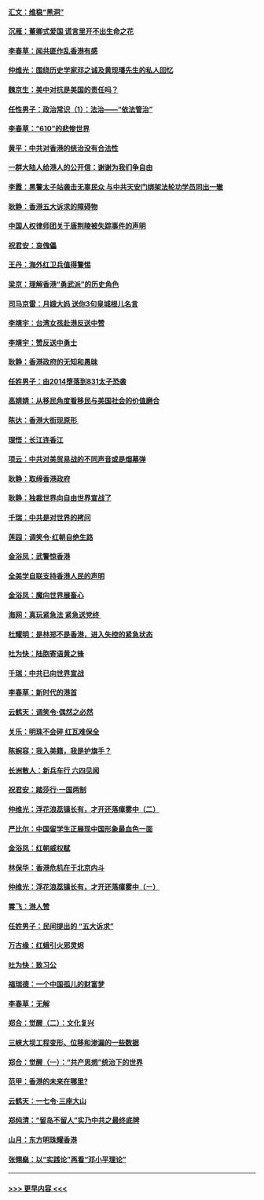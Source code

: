 #### [汇文：维稳“黑洞”](../pages/nsc993/n11504347.md?t=09070222) 
#### [沉雁：董卿式爱国 谎言里开不出生命之花](../pages/nsc993/n11503215.md?t=09070222) 
#### [李春草：闻共匪作乱香港有感](../pages/nsc993/n11503072.md?t=09070222) 
#### [仲维光：围绕历史学家邓之诚及黄现璠先生的私人回忆](../pages/nsc993/n11501330.md?t=09070222) 
#### [魏京生：美中对抗是美国的责任吗？](../pages/nsc993/n11500723.md?t=09070222) 
#### [任性男子：政治常识（1）：法治——“依法管治”](../pages/nsc993/n11500791.md?t=09070222) 
#### [李春草：“610”的悲惨世界](../pages/nsc993/n11501141.md?t=09070222) 
#### [黄平：中共对香港的统治没有合法性](../pages/nsc993/n11499473.md?t=09070222) 
#### [一群大陆人给港人的公开信：谢谢为我们争自由](../pages/nsc993/n11500402.md?t=09070222) 
#### [李霞：黑警太子站袭击无辜民众 与中共天安门绑架法轮功学员同出一辙](../pages/nsc993/n11499805.md?t=09070222) 
#### [耿静：香港五大诉求的障碍物](../pages/nsc993/n11497578.md?t=09070222) 
#### [中国人权律师团关于唐荆陵被失踪事件的声明](../pages/nsc993/n11500014.md?t=09070222) 
#### [祝君安：哀傀儡](../pages/nsc993/n11499776.md?t=09070222) 
#### [王丹：海外红卫兵值得警惕](../pages/nsc993/n11498138.md?t=09070222) 
#### [梁京：理解香港“勇武派”的历史角色](../pages/nsc993/n11498006.md?t=09070222) 
#### [司马京雷：月娥大妈  送你3句皇城根儿名言](../pages/nsc993/n11497885.md?t=09070222) 
#### [李靖宇：台湾女孩赴港反送中赞](../pages/nsc993/n11497721.md?t=09070222) 
#### [李靖宇：赞反送中勇士](../pages/nsc993/n11497452.md?t=09070222) 
#### [耿静：香港政府的无知和愚昧](../pages/nsc993/n11494238.md?t=09070222) 
#### [任姓男子：由2014堕落到831太子恐袭](../pages/nsc993/n11496683.md?t=09070222) 
#### [高婧婧：从移民角度看移民与美国社会的价值磨合](../pages/nsc993/n11495757.md?t=09070222) 
#### [陈达：香港大街现原形 ](../pages/nsc993/n11495441.md?t=09070222) 
#### [理悟：长江连香江](../pages/nsc993/n11495377.md?t=09070222) 
#### [项云：中共对美贸易战的不同声音或是烟幕弹](../pages/nsc993/n11494929.md?t=09070222) 
#### [耿静：取缔香港政府](../pages/nsc993/n11494218.md?t=09070222) 
#### [耿静：独裁世界向自由世界宣战了](../pages/nsc993/n11494190.md?t=09070222) 
#### [千瑞：中共是对世界的拷问](../pages/nsc993/n11493021.md?t=09070222) 
#### [莲园：调笑令‧红朝自绝生路](../pages/nsc993/n11493011.md?t=09070222) 
#### [金浴凤：武警惊香港](../pages/nsc993/n11492994.md?t=09070222) 
#### [全美学自联支持香港人民的声明](../pages/nsc993/n11492630.md?t=09070222) 
#### [金浴凤：魔向世界展畜心](../pages/nsc993/n11492599.md?t=09070222) 
#### [海网：真玩紧急法 紧急送党终 ](../pages/nsc993/n11492535.md?t=09070222) 
#### [杜耀明：是林郑不是香港，进入失控的紧急状态](../pages/nsc993/n11491420.md?t=09070222) 
#### [吐为快：陆胞寄语黄之锋](../pages/nsc993/n11491117.md?t=09070222) 
#### [千瑞：中共已向世界宣战](../pages/nsc993/n11490123.md?t=09070222) 
#### [李春草：新时代的港首](../pages/nsc993/n11489864.md?t=09070222) 
#### [云鹤天：调笑令·偶然之必然](../pages/nsc993/n11489701.md?t=09070222) 
#### [关乐：明珠不会碎 红瓦难保全](../pages/nsc993/n11489647.md?t=09070222) 
#### [陈婉容：我入美籍，我是护旗手？](../pages/nsc993/n11487908.md?t=09070222) 
#### [长洲散人：新兵车行 六四见闻](../pages/nsc993/n11487729.md?t=09070222) 
#### [祝君安：踏莎行‧一国两制](../pages/nsc993/n11487699.md?t=09070222) 
#### [仲维光：浮花浪蕊镇长有，才开还落瘴雾中（二）](../pages/nsc993/n11483286.md?t=09070222) 
#### [严比尔：中国留学生正展现中国形象最血色一面](../pages/nsc993/n11485145.md?t=09070222) 
#### [金浴凤：红朝威权赋](../pages/nsc993/n11485191.md?t=09070222) 
#### [林保华：香港危机在于北京内斗](../pages/nsc993/n11484593.md?t=09070222) 
#### [仲维光：浮花浪蕊镇长有，才开还落瘴雾中（ㄧ）](../pages/nsc993/n11483259.md?t=09070222) 
#### [霄飞：港人赞](../pages/nsc993/n11482957.md?t=09070222) 
#### [任姓男子：民间提出的 “五大诉求”](../pages/nsc993/n11482897.md?t=09070222) 
#### [万古缘：红蛾引火邪灵烬](../pages/nsc993/n11482886.md?t=09070222) 
#### [吐为快：致习公](../pages/nsc993/n11482867.md?t=09070222) 
#### [福瑞德：一个中国孤儿的财富梦](../pages/nsc993/n11482817.md?t=09070222) 
#### [李春草：无解](../pages/nsc993/n11482791.md?t=09070222) 
#### [郑合：觉醒（二）：文化复兴](../pages/nsc993/n11478025.md?t=09070222) 
#### [三峡大坝工程变形、位移和渗漏的一些数据](../pages/nsc993/n11478232.md?t=09070222) 
#### [郑合：觉醒（一）：“共产思想”统治下的世界](../pages/nsc993/n11477663.md?t=09070222) 
#### [范甲：香港的未来在哪里?](../pages/nsc993/n11477249.md?t=09070222) 
#### [云鹤天：一七令·三座大山](../pages/nsc993/n11477192.md?t=09070222) 
#### [郑纯清：“留岛不留人”实乃中共之最终底牌](../pages/nsc993/n11476160.md?t=09070222) 
#### [山月：东方明珠耀香港](../pages/nsc993/n11476077.md?t=09070222) 
#### [张翎燊：以“实践论”再看“邓小平理论”](../pages/nsc993/n11475733.md?t=09070222) 

----
#### [ >>> 更早内容 <<< ](../indexes/nsc993-earlier.md)
